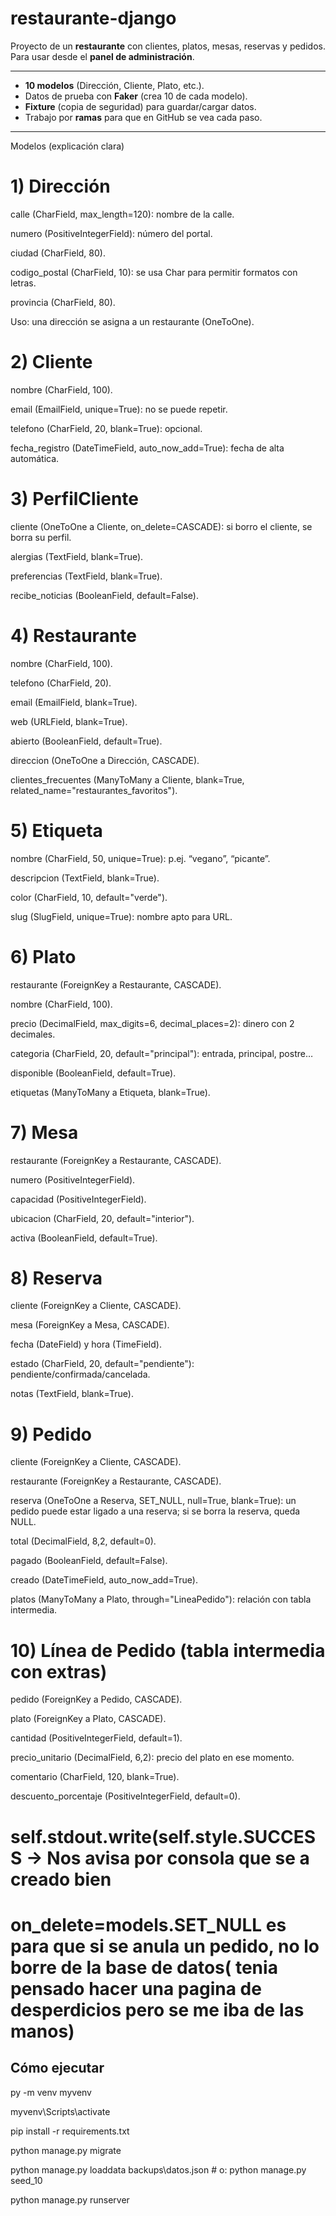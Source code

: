# restaurante-django

Proyecto de un **restaurante** con clientes, platos, mesas, reservas y pedidos.  
Para usar desde el **panel de administración**.

---
- **10 modelos** (Dirección, Cliente, Plato, etc.).
- Datos de prueba con **Faker** (crea 10 de cada modelo).
- **Fixture** (copia de seguridad) para guardar/cargar datos.
- Trabajo por **ramas** para que en GitHub se vea cada paso.

---

Modelos (explicación clara)

# 1) Dirección

calle (CharField, max_length=120): nombre de la calle.

numero (PositiveIntegerField): número del portal.

ciudad (CharField, 80).

codigo_postal (CharField, 10): se usa Char para permitir formatos con letras.

provincia (CharField, 80).

Uso: una dirección se asigna a un restaurante (OneToOne).

# 2) Cliente

nombre (CharField, 100).

email (EmailField, unique=True): no se puede repetir.

telefono (CharField, 20, blank=True): opcional.

fecha_registro (DateTimeField, auto_now_add=True): fecha de alta automática.

# 3) PerfilCliente

cliente (OneToOne a Cliente, on_delete=CASCADE): si borro el cliente, se borra su perfil.

alergias (TextField, blank=True).

preferencias (TextField, blank=True).

recibe_noticias (BooleanField, default=False).

# 4) Restaurante

nombre (CharField, 100).

telefono (CharField, 20).

email (EmailField, blank=True).

web (URLField, blank=True).

abierto (BooleanField, default=True).

direccion (OneToOne a Dirección, CASCADE).

clientes_frecuentes (ManyToMany a Cliente, blank=True, related_name="restaurantes_favoritos").

# 5) Etiqueta

nombre (CharField, 50, unique=True): p.ej. “vegano”, “picante”.

descripcion (TextField, blank=True).

color (CharField, 10, default="verde").

slug (SlugField, unique=True): nombre apto para URL.

# 6) Plato

restaurante (ForeignKey a Restaurante, CASCADE).

nombre (CharField, 100).

precio (DecimalField, max_digits=6, decimal_places=2): dinero con 2 decimales.

categoria (CharField, 20, default="principal"): entrada, principal, postre…

disponible (BooleanField, default=True).

etiquetas (ManyToMany a Etiqueta, blank=True).

# 7) Mesa

restaurante (ForeignKey a Restaurante, CASCADE).

numero (PositiveIntegerField).

capacidad (PositiveIntegerField).

ubicacion (CharField, 20, default="interior").

activa (BooleanField, default=True).

# 8) Reserva

cliente (ForeignKey a Cliente, CASCADE).

mesa (ForeignKey a Mesa, CASCADE).

fecha (DateField) y hora (TimeField).

estado (CharField, 20, default="pendiente"): pendiente/confirmada/cancelada.

notas (TextField, blank=True).

# 9) Pedido

cliente (ForeignKey a Cliente, CASCADE).

restaurante (ForeignKey a Restaurante, CASCADE).

reserva (OneToOne a Reserva, SET_NULL, null=True, blank=True): un pedido puede estar ligado a una reserva; si se borra la 
reserva, queda NULL.

total (DecimalField, 8,2, default=0).

pagado (BooleanField, default=False).

creado (DateTimeField, auto_now_add=True).

platos (ManyToMany a Plato, through="LineaPedido"): relación con tabla intermedia.

# 10) Línea de Pedido (tabla intermedia con extras)
pedido (ForeignKey a Pedido, CASCADE).

plato (ForeignKey a Plato, CASCADE).

cantidad (PositiveIntegerField, default=1).

precio_unitario (DecimalField, 6,2): precio del plato en ese momento.

comentario (CharField, 120, blank=True).

descuento_porcentaje (PositiveIntegerField, default=0).



# self.stdout.write(self.style.SUCCESS -> Nos avisa por consola que se a creado bien
# on_delete=models.SET_NULL es para que si se anula un pedido, no lo borre de la base de datos( tenia pensado hacer una pagina de desperdicios pero se me iba de las manos)
## Cómo ejecutar

py -m venv myvenv

myvenv\Scripts\activate

pip install -r requirements.txt

python manage.py migrate

python manage.py loaddata backups\datos.json   # o: python manage.py seed_10

python manage.py runserver
